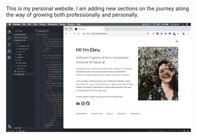 This is my personal website. I am adding new sections on the journey along the way of growing both professionally and personally.

![Scheme](images/homepage.png)